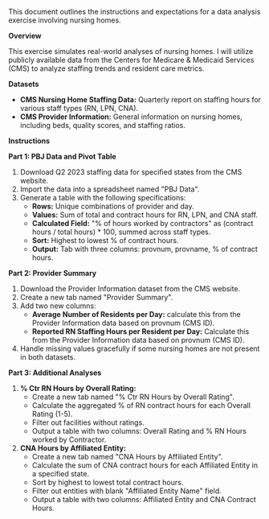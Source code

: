 This document outlines the instructions and expectations for a data analysis exercise involving nursing homes.

**Overview**

This exercise simulates real-world analyses of nursing homes. I will utilize publicly available data from the Centers for Medicare & Medicaid Services (CMS) to analyze staffing trends and resident care metrics.

**Datasets**

* **CMS Nursing Home Staffing Data:** Quarterly report on staffing hours for various staff types (RN, LPN, CNA).
* **CMS Provider Information:** General information on nursing homes, including beds, quality scores, and staffing ratios.

**Instructions**

**Part 1: PBJ Data and Pivot Table**

1. Download Q2 2023 staffing data for specified states from the CMS website.
2. Import the data into a spreadsheet named "PBJ Data".
3. Generate a  table with the following specifications:
    * **Rows:** Unique combinations of provider and day.
    * **Values:** Sum of total and contract hours for RN, LPN, and CNA staff.
    * **Calculated Field:** "% of hours worked by contractors" as (contract hours / total hours) * 100, summed across staff types.
    * **Sort:** Highest to lowest % of contract hours.
    * **Output:** Tab with three columns: provnum, provname, % of contract hours.

**Part 2: Provider Summary**

1. Download the Provider Information dataset from the CMS website.
2. Create a new tab named "Provider Summary".
3. Add two new columns:
    * **Average Number of Residents per Day:** calculate this from the Provider Information data based on provnum (CMS ID).
    * **Reported RN Staffing Hours per Resident per Day:** Calculate this from the Provider Information data based on provnum (CMS ID).
5. Handle missing values gracefully if some nursing homes are not present in both datasets.

**Part 3: Additional Analyses**

1. **% Ctr RN Hours by Overall Rating:**
    * Create a new tab named "% Ctr RN Hours by Overall Rating".
    * Calculate the aggregated % of RN contract hours for each Overall Rating (1-5).
    * Filter out facilities without ratings.
    * Output a table with two columns: Overall Rating and % RN Hours worked by Contractor.
2. **CNA Hours by Affiliated Entity:**
    * Create a new tab named "CNA Hours by Affiliated Entity".
    * Calculate the sum of CNA contract hours for each Affiliated Entity in a specified state.
    * Sort by highest to lowest total contract hours.
    * Filter out entities with blank "Affiliated Entity Name" field.
    * Output a table with two columns: Affiliated Entity and CNA Contract Hours.

